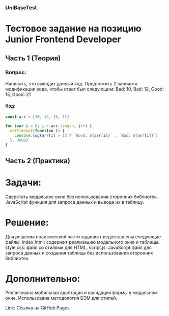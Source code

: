 ### UniBaseTest

# Тестовое задание на позицию Junior Frontend Developer

## Часть 1 (Теория)

### Вопрос:

Написать, что выводит данный код. Предложить 2 варианта модификации кода, чтобы ответ был следующим: Bad: 10, Bad: 12, Good: 15, Good: 21

#### Код:

```javascript
const arr = [10, 12, 15, 21]

for (var i = 0; i < arr.length; i++) {
  setTimeout(function () {
    console.log(arr[i] > 13 ? `Good: ${arr[i]}` : `Bad: ${arr[i]}`)
  }, 3000)
}
```

## Часть 2 (Практика)

# Задачи:

Сверстать модальное окно без использования сторонних библиотек.
JavaScript функция для запроса данных и вывода их в таблицу.

# Решение:

Для решения практической части задания предоставлены следующие файлы:
index.html: содержит реализацию модального окна и таблицы.
style.css: файл со стилями для HTML.
script.js: JavaScript файл для запроса данных и создания таблицы без использования сторонних библиотек.

# Дополнительно:

Реализована мобильная адаптация и валидация формы в модальном окне.
Использована методология БЭМ для стилей.

Link:
Ссылка на GitHub Pages
